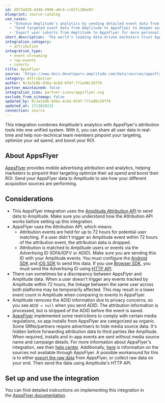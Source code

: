 ```yaml
---
id: d973a828-d448-4996-a8c4-cc657c386e93
blueprint: source-catalog
use_cases:
  - "Enhance Amplitude's analytics by sending detailed event data from AppsFlyer, improving insights into user behavior and marketing campaign effectiveness."
  - "Send targeted event data from Amplitude to AppsFlyer to deepen analysis on user actions' impact on marketing performance and attribution."
  - 'Export user cohorts from Amplitude to AppsFlyer for more personalized and effective marketing campaigns, based on specific user behaviors or characteristics.'
short_description: 'The world’s leading data-driven marketers trust AppsFlyer for independent measurement solutions and innovative tools to grow their mobile business.'
integration_category:
  - attribution
integration_type:
  - event-streaming
  - raw-events
  - cohorts
title: AppsFlyer
source: 'https://www.docs.developers.amplitude.com/data/sources/appsflyer'
category: Attribution
author: 0c3a318b-936a-4cbd-8fdf-771a90c297f0
partner_maintained: false
integration_icon: partner-icons/appsflyer.svg
exclude_from_sitemap: false
updated_by: 0c3a318b-936a-4cbd-8fdf-771a90c297f0
updated_at: 1713820232
connection: source
---
```

This integration combines Amplitude's analytics with AppsFlyer's attribution tools into one unified system. With it, you can share all user data in real-time and help non-technical team members pinpoint your targeting, optimize your ad spend, and boost your ROI.

## About AppsFlyer

[AppsFlyer](https://www.appsflyer.com/) provides mobile advertising attribution and analytics, helping marketers to pinpoint their targeting optimize their ad spend and boost their ROI. Send your AppsFlyer data to Amplitude to see how your different acquisition sources are performing.

## Considerations

- This AppsFlyer integration uses the [Amplitude Attribution API](/docs/apis/analytics/attribution) to send data to Amplitude. Make sure you understand how the Attribution API works before setting up this integration.
- AppsFlyer uses the Attribution API, which means:
    - Attribution events are held for up to 72 hours for potential user matching. If a user didn't trigger an Amplitude event within 72 hours of the attribution event, the attribution data is dropped.
    - Attribution is matched to Amplitude users or events via the Advertising ID (IDFA/IDFV or ADID). Make sure you are sending this ID with your Amplitude events. You must configure the [Android SDK](/docs/sdks/analytics/android/android-kotlin-sdk) and [iOS SDK](/docs/sdks/analytics/ios/ios-swift-sdk) to send this data. If you use [Browser SDK](/docs/sdks/analytics/browser/browser-sdk-2), you must send the Advertising ID using [HTTP API](/docs/apis/analytics/http-v2).
- There can sometimes be a discrepancy between AppsFlyer and Amplitude data. When a user doesn't trigger any events tracked by Amplitude within 72 hours, the linkage between the same user across both platforms may be temporarily affected. This may result in a lower event count in Amplitude when comparing to events in AppsFlyer.
- Amplitude removes the ADID information due to privacy concerns, so you see `ADID = null` when you send ADID. The attribution information is processed, but is stripped of the ADID before the event is saved.
- [AppsFlyer](https://support.appsflyer.com/hc/en-us/articles/360001546905#how-do-srns-work-restrictions-on-sending-data-to-third-parties) implemented some restrictions to comply with certain media regulations, so app installs from AppsFlyer are categorized as organic. Some SRNs/partners require advertisers to hide media source data. It's hidden before forwarding attribution data to third parties like Amplitude. When required, installs and in-app events are sent without media source name and campaign details. For more information about AppsFlyer's integration, see their [help center](https://support.appsflyer.com/hc/en-us/articles/211200306-Amplitude-integration-with-AppsFlyer). Additionally, [here](https://support.appsflyer.com/hc/en-us/articles/360006091197#sending-data-to-third-parties) is information on the sources not available through AppsFlyer. A possible workaround for this is to either [export the raw data](https://support.appsflyer.com/hc/en-us/articles/209680773-Export-Data-Reports) from AppsFlyer, or collect raw data on your end. Then send the data using Amplitude's HTTP API.

## Set up and use the integration

You can find detailed instructions on implementing this integration in the [AppsFlyer documentation](https://support.appsflyer.com/hc/en-us/articles/211200306-AppsFlyer-Amplitude-Integration).